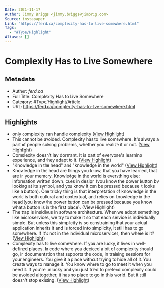 ```yaml
---
Date: 2021-11-17
Author: Jimmy Briggs <jimmy.briggs@jimbrig.com>
Source: instapaper
Link: "https://ferd.ca/complexity-has-to-live-somewhere.html"
Tags:
  - "#Type/Highlight"
Aliases: []
---
```


# Complexity Has to Live Somewhere

## Metadata

* Author: *ferd.ca*
* Full Title: Complexity Has to Live Somewhere
* Category: #Type/Highlight/Article
* URL: https://ferd.ca/complexity-has-to-live-somewhere.html

## Highlights

* only complexity can handle complexity ([View Highlight](https://instapaper.com/read/1353714206/14341693))
* This cannot be avoided. Complexity has to live somewhere. It's always a part of people solving problems, whether you realize it or not. ([View Highlight](https://instapaper.com/read/1353714206/14341697))
* Complexity doesn't lay dormant. It is part of everyone's learning experience, and they adapt to it. ([View Highlight](https://instapaper.com/read/1353714206/14341699))
* "Knowledge in the head" and "knowledge in the world" ([View Highlight](https://instapaper.com/read/1353714206/14341702))
* Knowledge in the head are things you know, that you have learned, that are in your memory. Knowledge in the world is everything else: information written down, cues in design (you know the power button by looking at its symbol, and you know it can be pressed because it looks like a button). One tricky thing is that interpretation of knowledge in the world is both cultural and contextual, and relies on knowledge in the head (you know the power button can be pressed because you know what a button is in the first place). ([View Highlight](https://instapaper.com/read/1353714206/14341703))
* The trap is insidious in software architecture. When we adopt something like microservices, we try to make it so that each service is individually simple. But unless this simplicity is so constraining that your actual application inherits it and is forced into simplicity, it still has to go somewhere. If it's not in the individual microservices, then where is it? ([View Highlight](https://instapaper.com/read/1353714206/14341705))
* Complexity has to live somewhere. If you are lucky, it lives in well-defined places. In code where you decided a bit of complexity should go, in documentation that supports the code, in training sessions for your engineers. You give it a place without trying to hide all of it. You create ways to manage it. You know where to go to meet it when you need it. If you're unlucky and you just tried to pretend complexity could be avoided altogether, it has no place to go in this world. But it still doesn't stop existing. ([View Highlight](https://instapaper.com/read/1353714206/14341706))
